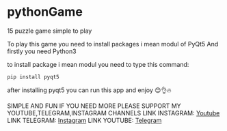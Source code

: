 # pythonGame

15 puzzle game simple to play

To play this game you need to install packages i mean modul of PyQt5
And firstly you need Python3

to install package i mean modul you need to type this command:

```
pip install pyqt5
```

after installing pyqt5 you can run this app and enjoy 😊👌🔥

SIMPLE AND FUN IF YOU NEED MORE PLEASE SUPPORT MY YOUTUBE,TELEGRAM,INSTAGRAM CHANNELS
LINK INSTAGRAM: [Youtube](https://youtube.com/@alghorithmmaker?si=4lNUhWQIkvKZrwNF)
LINK TELEGRAM: [Instagram](https://www.instagram.com/alghorithm.maker)
LINK YOUTUBE: [Telegram](t.me/codingwithismoil)
